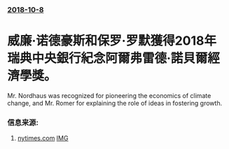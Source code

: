 ### [2018-10-8](/news/2018/10/8/index.md)

##### 
# 威廉·诺德豪斯和保罗·罗默獲得2018年瑞典中央銀行紀念阿爾弗雷德·諾貝爾經濟學獎。 

Mr. Nordhaus was recognized for pioneering the economics of climate change, and Mr. Romer for explaining the role of ideas in fostering growth.


### 信息来源:

1. [nytimes.com](https://www.nytimes.com/2018/10/08/business/economic-science-nobel-prize.html) [IMG](https://static01.nyt.com/images/2018/10/09/business/09nobel-sub/merlin_145017684_f7c93f15-9bda-4a91-8bf7-45fecff778c1-facebookJumbo.jpg)
